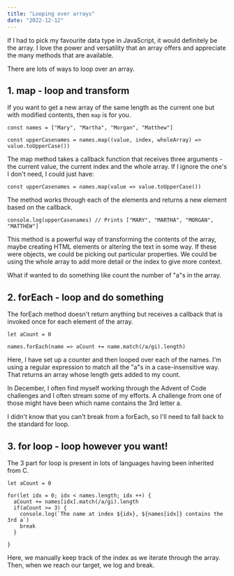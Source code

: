 ```yaml
---
title: "Looping over arrays"
date: "2022-12-12"
---
```


If I had to pick my favourite data type in JavaScript, it would definitely be the array. I love the power and versatility that an array offers and appreciate the many methods that are available.

There are lots of ways to loop over an array.

## 1\. map - loop and transform

If you want to get a new array of the same length as the current one but with modified contents, then `map` is for you.

```
const names = ["Mary", "Martha", "Morgan", "Matthew"]

const upperCasenames = names.map((value, index, wholeArray) => value.toUpperCase())
```

The map method takes a callback function that receives three arguments - the current value, the current index and the whole array. If I ignore the one's I don't need, I could just have:

```
const upperCasenames = names.map(value => value.toUpperCase())
```

The method works through each of the elements and returns a new element based on the callback.

```
console.log(upperCasenames) // Prints ["MARY", "MARTHA", "MORGAN", "MATTHEW"]
```

This method is a powerful way of transforming the contents of the array, maybe creating HTML elements or altering the text in some way. If these were objects, we could be picking out particular properties. We could be using the whole array to add more detail or the index to give more context.

What if wanted to do something like count the number of "a"s in the array.

## 2\. forEach - loop and do something

The forEach method doesn't return anything but receives a callback that is invoked once for each element of the array.

```
let aCount = 0

names.forEach(name => aCount += name.match(/a/gi).length)
```

Here, I have set up a counter and then looped over each of the names. I'm using a regular expression to match all the "a"s in a case-insensitive way. That returns an array whose length gets added to my count.

In December, I often find myself working through the Advent of Code challenges and I often stream some of my efforts. A challenge from one of those might have been which name contains the 3rd letter a.

I didn't know that you can't break from a forEach, so I'll need to fall back to the standard for loop.

## 3\. for loop - loop however you want!

The 3 part for loop is present in lots of languages having been inherited from C.

```
let aCount = 0

for(let idx = 0; idx < names.length; idx ++) {
  aCount += names[idx].match(/a/gi).length
  if(aCount >= 3) {
    console.log(`The name at index ${idx}, ${names[idx]} contains the 3rd a`)
    break
  }

}
```

Here, we manually keep track of the index as we iterate through the array. Then, when we reach our target, we log and break.
